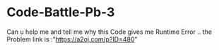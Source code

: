 # Code-Battle-Pb-3
Can u  help me  and tell me why this Code  gives me  Runtime Error  .. the Problem link is :"https://a2oj.com/p?ID=480" 
